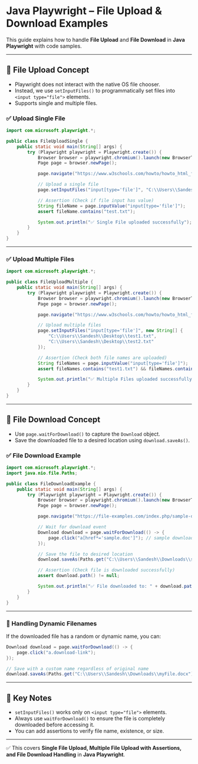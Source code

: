 # Java Playwright – File Upload & Download Examples

This guide explains how to handle **File Upload** and **File Download** in **Java Playwright** with code samples.

---

## 📌 File Upload Concept
- Playwright does not interact with the native OS file chooser.
- Instead, we use `setInputFiles()` to programmatically set files into `<input type="file">` elements.
- Supports single and multiple files.

### ✅ Upload Single File
```java
import com.microsoft.playwright.*;

public class FileUploadSingle {
    public static void main(String[] args) {
        try (Playwright playwright = Playwright.create()) {
            Browser browser = playwright.chromium().launch(new BrowserType.LaunchOptions().setHeadless(false));
            Page page = browser.newPage();

            page.navigate("https://www.w3schools.com/howto/howto_html_file_upload_button.asp");

            // Upload a single file
            page.setInputFiles("input[type='file']", "C:\\Users\\Sandesh\\Desktop\\test.txt");

            // Assertion (Check if file input has value)
            String fileName = page.inputValue("input[type='file']");
            assert fileName.contains("test.txt");

            System.out.println("✅ Single File uploaded successfully");
        }
    }
}
```

---

### ✅ Upload Multiple Files
```java
import com.microsoft.playwright.*;

public class FileUploadMultiple {
    public static void main(String[] args) {
        try (Playwright playwright = Playwright.create()) {
            Browser browser = playwright.chromium().launch(new BrowserType.LaunchOptions().setHeadless(false));
            Page page = browser.newPage();

            page.navigate("https://www.w3schools.com/howto/howto_html_file_upload_button.asp");

            // Upload multiple files
            page.setInputFiles("input[type='file']", new String[] {
                "C:\\Users\\Sandesh\\Desktop\\test1.txt",
                "C:\\Users\\Sandesh\\Desktop\\test2.txt"
            });

            // Assertion (Check both file names are uploaded)
            String fileNames = page.inputValue("input[type='file']");
            assert fileNames.contains("test1.txt") && fileNames.contains("test2.txt");

            System.out.println("✅ Multiple Files uploaded successfully");
        }
    }
}
```

---

## 📌 File Download Concept
- Use `page.waitForDownload()` to capture the `Download` object.
- Save the downloaded file to a desired location using `download.saveAs()`.

### ✅ File Download Example
```java
import com.microsoft.playwright.*;
import java.nio.file.Paths;

public class FileDownloadExample {
    public static void main(String[] args) {
        try (Playwright playwright = Playwright.create()) {
            Browser browser = playwright.chromium().launch(new BrowserType.LaunchOptions().setHeadless(false));
            Page page = browser.newPage();

            page.navigate("https://file-examples.com/index.php/sample-documents-download/");

            // Wait for download event
            Download download = page.waitForDownload(() -> {
                page.click("a[href*='sample.doc']"); // sample download link
            });

            // Save the file to desired location
            download.saveAs(Paths.get("C:\\Users\\Sandesh\\Downloads\\sample.doc"));

            // Assertion (Check file is downloaded successfully)
            assert download.path() != null;

            System.out.println("✅ File downloaded to: " + download.path());
        }
    }
}
```

---

### 🔹 Handling Dynamic Filenames
If the downloaded file has a random or dynamic name, you can:
```java
Download download = page.waitForDownload(() -> {
    page.click("a.download-link");
});

// Save with a custom name regardless of original name
download.saveAs(Paths.get("C:\\Users\\Sandesh\\Downloads\\myFile.docx"));
```
---

## 📌 Key Notes
- `setInputFiles()` works only on `<input type="file">` elements.
- Always use `waitForDownload()` to ensure the file is completely downloaded before accessing it.
- You can add assertions to verify file name, existence, or size.

---

✅ This covers **Single File Upload, Multiple File Upload with Assertions, and File Download Handling** in **Java Playwright**.
